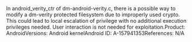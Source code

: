 In android_verity_ctr of dm-android-verity.c, there is a possible way to modify a dm-verity protected filesystem due to improperly used crypto. This could lead to local escalation of privilege with no additional execution privileges needed. User interaction is not needed for exploitation.Product: AndroidVersions: Android kernelAndroid ID: A-157941353References: N/A